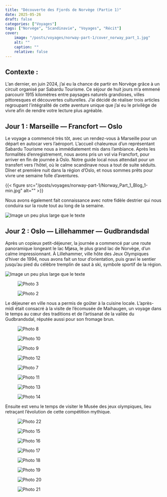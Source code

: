 ```yaml
---
title: "Découverte des Fjords de Norvège (Partie 1)"
date: 2025-05-26
draft: false
categories: ["Voyages"]
tags: ["Norvège", "Scandinavie", "Voyages", "Récit"]
cover:
    image: "/posts/voyages/norway-part-1/cover_norway_part_1.jpg"
    alt: ""
    caption: ""
    relative: false
---
```


## Contexte : 
L’an dernier, en juin 2024, j’ai eu la chance de partir en Norvège grâce à un circuit organisé par Sabardu Tourisme. Ce séjour de huit jours m’a emmené parcourir 1915 kilomètres entre paysages naturels grandioses, villes pittoresques et découvertes culturelles. J’ai décidé de réaliser trois articles regroupant l’intégralité de cette aventure unique que j’ai eu le privilège de vivre afin de rendre votre lecture plus agréable.

## Jour 1 : Marseille — Francfort — Oslo

Le voyage a commencé très tôt, avec un rendez-vous à Marseille pour un départ en autocar vers l’aéroport. L’accueil chaleureux d’un représentant Sabardu Tourisme nous a immédiatement mis dans l’ambiance. Après les formalités d’enregistrement, nous avons pris un vol via Francfort, pour arriver en fin de journée à Oslo. Notre guide local nous attendait pour un transfert vers l’hôtel, où le calme scandinave nous a tout de suite séduits. Dîner et première nuit dans la région d’Oslo, et nous sommes prêts pour vivre une semaine folle d’aventures.


{{< figure src="/posts/voyages/norway-part-1/Norway_Part_1_Blog_1-min.jpg" alt="" >}}


Nous avons également fait connaissance avec notre fidèle destrier qui nous conduira sur la route tout au long de la semaine.

<div class="medium-wide-image">
  <img src="/posts/voyages/norway-part-1/Norway_Part_1_Blog_3-min.jpg" alt="Image un peu plus large que le texte" />
</div>


## Jour 2 : Oslo — Lillehammer — Gudbrandsdal

Après un copieux petit-déjeuner, la journée a commencé par une route panoramique longeant le lac Mjøsa, le plus grand lac de Norvège, d’un calme impressionnant. À Lillehammer, ville hôte des Jeux Olympiques d’hiver de 1994, nous avons fait un tour d’orientation, puis gravi le sentier jusqu’au pied du célèbre tremplin de saut à ski, symbole sportif de la région.

<div class="medium-wide-image">
  <img src="/posts/voyages/norway-part-1/Norway_Part_1_Blog_4-min.jpg" alt="Image un peu plus large que le texte" />
</div>

<div class="medium-wide-image">
  <div class="side-by-side">
    <figure>
      <img src="/posts/voyages/norway-part-1/Norway_Part_1_Blog_5-min.jpg" alt="Photo 3">
    </figure>
    <figure>
      <img src="/posts/voyages/norway-part-1/Norway_Part_1_Blog_6-min.jpg" alt="Photo 2">
    </figure>
  </div>
</div>


Le déjeuner en ville nous a permis de goûter à la cuisine locale. L’après-midi était consacré à la visite de l’écomusée de Maihaugen, un voyage dans le temps au cœur des traditions et de l’artisanat de la vallée du Gudbrandsdal, réputée aussi pour son fromage brun.


<div class="medium-wide-image">
  <div class="side-by-side">
    <figure>
      <img src="/posts/voyages/norway-part-1/Norway_Part_1_Blog_8-min.jpg" alt="Photo 8">
    </figure>
    <figure>
      <img src="/posts/voyages/norway-part-1/Norway_Part_1_Blog_10-min.jpg" alt="Photo 10">
    </figure>
    <figure>
      <img src="/posts/voyages/norway-part-1/Norway_Part_1_Blog_9-min.jpg" alt="Photo 9">
    </figure>
    <figure>
      <img src="/posts/voyages/norway-part-1/Norway_Part_1_Blog_12-min.jpg" alt="Photo 12">
    </figure>
    <figure>
      <img src="/posts/voyages/norway-part-1/Norway_Part_1_Blog_7-min.jpg" alt="Photo 7">
    </figure>
    <figure>
      <img src="/posts/voyages/norway-part-1/Norway_Part_1_Blog_11-min.jpg" alt="Photo 11">
    </figure>
    <figure>
      <img src="/posts/voyages/norway-part-1/Norway_Part_1_Blog_13-min.jpg" alt="Photo 13">
    </figure>
    <figure>
      <img src="/posts/voyages/norway-part-1/Norway_Part_1_Blog_14-min.jpg" alt="Photo 14">
    </figure>
  </div>
</div>

Ensuite est venu le temps de visiter le Musée des jeux olympiques, lieu retraçant l’évolution de cette compétition mythique.

<div class="medium-wide-image">
  <div class="image-grid">
    <figure>
      <img src="/posts/voyages/norway-part-1/Norway_Part_1_Blog_22-min.jpg" alt="Photo 22">
    </figure>
    <figure>
      <img src="/posts/voyages/norway-part-1/Norway_Part_1_Blog_15-min.jpg" alt="Photo 15">
    </figure>
    <figure>
      <img src="/posts/voyages/norway-part-1/Norway_Part_1_Blog_16-min.jpg" alt="Photo 16">
    </figure>
    <figure>
      <img src="/posts/voyages/norway-part-1/Norway_Part_1_Blog_17-min.jpg" alt="Photo 17">
    </figure>
    <figure>
      <img src="/posts/voyages/norway-part-1/Norway_Part_1_Blog_18-min.jpg" alt="Photo 18">
    </figure>
    <figure>
      <img src="/posts/voyages/norway-part-1/Norway_Part_1_Blog_19-min.jpg" alt="Photo 19">
    </figure>
    <figure>
      <img src="/posts/voyages/norway-part-1/Norway_Part_1_Blog_20-min.jpg" alt="Photo 20">
    </figure>
    <figure>
      <img src="/posts/voyages/norway-part-1/Norway_Part_1_Blog_21-min.jpg" alt="Photo 21">
    </figure>
  </div>
</div>

